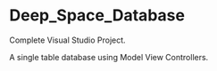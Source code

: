 # Deep_Space_Database
Complete Visual Studio Project.

A single table database using Model View Controllers.

